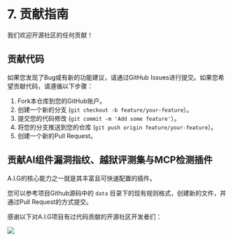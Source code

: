 # 7. 贡献指南

我们欢迎开源社区的任何贡献！

##  贡献代码

如果您发现了Bug或有新的功能建议，请通过GitHub Issues进行提交。如果您希望贡献代码，请遵循以下步骤：

1.  Fork本仓库到您的GitHub账户。
2.  创建一个新的分支 (`git checkout -b feature/your-feature`）。
3.  提交您的代码修改 (`git commit -m 'Add some feature'`）。
4.  将您的分支推送到您的仓库 (`git push origin feature/your-feature`）。
5.  创建一个新的Pull Request。

##  贡献AI组件漏洞指纹、越狱评测集与MCP检测插件

A.I.G的核心能力之一就是其丰富且可快速配置的插件。

您可以参考项目Github源码中的 `data`  目录下的现有规则格式，创建新的文件，并通过Pull Request的方式提交。


感谢以下对A.I.G项目有过代码贡献的开源社区开发者们：

<a href="https://github.com/Tencent/AI-Infra-Guard/graphs/contributors">
  <img src="https://contrib.rocks/image?repo=Tencent/AI-Infra-Guard" />
</a>